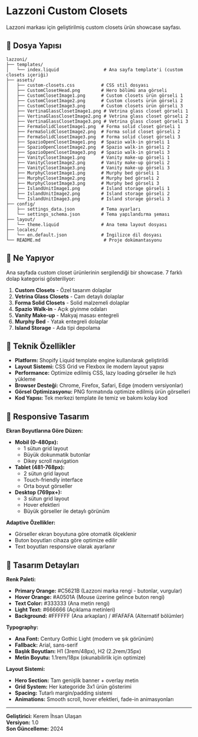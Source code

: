 # Lazzoni Custom Closets

Lazzoni markası için geliştirilmiş custom closets ürün showcase sayfası.

## 📁 Dosya Yapısı

```
lazzoni/
├── templates/
│   └── index.liquid                 # Ana sayfa template'i (custom closets içeriği)
├── assets/
│   ├── custom-closets.css          # CSS stil dosyası
│   ├── CustomClosetHead.png        # Hero bölümü ana görseli
│   ├── CustomClosetImage1.png      # Custom closets ürün görseli 1
│   ├── CustomClosetImage2.png      # Custom closets ürün görseli 2
│   ├── CustomClosetImage3.png      # Custom closets ürün görseli 3
│   ├── VertinaGlassClosetImage1.png # Vetrina glass closet görseli 1
│   ├── VertinaGlassClosetImage2.png # Vetrina glass closet görseli 2
│   ├── VertinaGlassClosetImage3.png # Vetrina glass closet görseli 3
│   ├── FermaSolidClosetImage1.png  # Forma solid closet görseli 1
│   ├── FermaSolidClosetImage2.png  # Forma solid closet görseli 2
│   ├── FermaSolidClosetImage3.png  # Forma solid closet görseli 3
│   ├── SpazioOpenClosetImage1.png  # Spazio walk-in görseli 1
│   ├── SpazioOpenClosetImage2.png  # Spazio walk-in görseli 2
│   ├── SpazioOpenClosetImage3.png  # Spazio walk-in görseli 3
│   ├── VanityClosetImage1.png      # Vanity make-up görseli 1
│   ├── VanityClosetImage2.png      # Vanity make-up görseli 2
│   ├── VanityClosetImage3.png      # Vanity make-up görseli 3
│   ├── MurphyClosetImage1.png      # Murphy bed görseli 1
│   ├── MurphyClosetImage2.png      # Murphy bed görseli 2
│   ├── MurphyClosetImage3.png      # Murphy bed görseli 3
│   ├── IslandUnitImage1.png        # Island storage görseli 1
│   ├── IslandUnitImage2.png        # Island storage görseli 2
│   └── IslandUnitImage3.png        # Island storage görseli 3
├── config/
│   ├── settings_data.json          # Tema ayarları
│   └── settings_schema.json        # Tema yapılandırma şeması
├── layout/
│   └── theme.liquid                # Ana tema layout dosyası
├── locales/
│   └── en.default.json             # İngilizce dil dosyası
└── README.md                        # Proje dokümantasyonu
```

## 🎯 Ne Yapıyor

Ana sayfada custom closet ürünlerinin sergilendiği bir showcase. 7 farklı dolap kategorisi gösteriliyor:

1. **Custom Closets** - Özel tasarım dolaplar
2. **Vetrina Glass Closets** - Cam detaylı dolaplar
3. **Forma Solid Closets** - Solid malzemeli dolaplar
4. **Spazio Walk-in** - Açık giyinme odaları
5. **Vanity Make-up** - Makyaj masası entegreli
6. **Murphy Bed** - Yatak entegreli dolaplar
7. **Island Storage** - Ada tipi depolama

## 🔧 Teknik Özellikler

- **Platform:** Shopify Liquid template engine kullanılarak geliştirildi
- **Layout Sistemi:** CSS Grid ve Flexbox ile modern layout yapısı
- **Performance:** Optimize edilmiş CSS, lazy loading görseller ile hızlı yükleme
- **Browser Desteği:** Chrome, Firefox, Safari, Edge (modern versiyonlar)
- **Görsel Optimizasyonu:** PNG formatında optimize edilmiş ürün görselleri
- **Kod Yapısı:** Tek merkezi template ile temiz ve bakımı kolay kod

## 📱 Responsive Tasarım

**Ekran Boyutlarına Göre Düzen:**
- **Mobil (0-480px):** 
  - 1 sütun grid layout
  - Büyük dokunmatik butonlar
  - Dikey scroll navigation
- **Tablet (481-768px):** 
  - 2 sütun grid layout
  - Touch-friendly interface
  - Orta boyut görseller
- **Desktop (769px+):** 
  - 3 sütun grid layout
  - Hover efektleri
  - Büyük görseller ile detaylı görünüm

**Adaptive Özellikler:**
- Görseller ekran boyutuna göre otomatik ölçeklenir
- Buton boyutları cihaza göre optimize edilir
- Text boyutları responsive olarak ayarlanır

## 🎨 Tasarım Detayları

**Renk Paleti:**
- **Primary Orange:** #C5621B (Lazzoni marka rengi - butonlar, vurgular)
- **Hover Orange:** #A0501A (Mouse üzerine gelince buton rengi)
- **Text Color:** #333333 (Ana metin rengi)
- **Light Text:** #666666 (Açıklama metinleri)
- **Background:** #FFFFFF (Ana arkaplan) / #FAFAFA (Alternatif bölümler)

**Typography:**
- **Ana Font:** Century Gothic Light (modern ve şık görünüm)
- **Fallback:** Arial, sans-serif
- **Başlık Boyutları:** H1 (3rem/48px), H2 (2.2rem/35px)
- **Metin Boyutu:** 1.1rem/18px (okunabilirlik için optimize)

**Layout Sistemi:**
- **Hero Section:** Tam genişlik banner + overlay metin
- **Grid System:** Her kategoride 3x1 ürün gösterimi
- **Spacing:** Tutarlı margin/padding sistemi
- **Animations:** Smooth scroll, hover efektleri, fade-in animasyonları

---

**Geliştirici:** Kerem İhsan Ulaşan  
**Versiyon:** 1.0  
**Son Güncelleme:** 2024